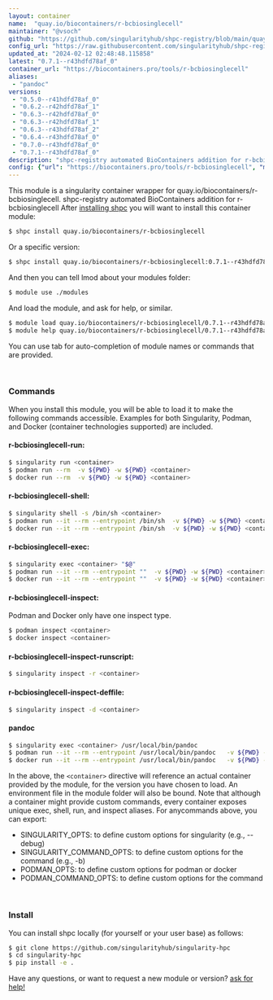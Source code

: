 ```yaml
---
layout: container
name:  "quay.io/biocontainers/r-bcbiosinglecell"
maintainer: "@vsoch"
github: "https://github.com/singularityhub/shpc-registry/blob/main/quay.io/biocontainers/r-bcbiosinglecell/container.yaml"
config_url: "https://raw.githubusercontent.com/singularityhub/shpc-registry/main/quay.io/biocontainers/r-bcbiosinglecell/container.yaml"
updated_at: "2024-02-12 02:48:48.115858"
latest: "0.7.1--r43hdfd78af_0"
container_url: "https://biocontainers.pro/tools/r-bcbiosinglecell"
aliases:
 - "pandoc"
versions:
 - "0.5.0--r41hdfd78af_0"
 - "0.6.2--r42hdfd78af_1"
 - "0.6.3--r42hdfd78af_0"
 - "0.6.3--r42hdfd78af_1"
 - "0.6.3--r43hdfd78af_2"
 - "0.6.4--r43hdfd78af_0"
 - "0.7.0--r43hdfd78af_0"
 - "0.7.1--r43hdfd78af_0"
description: "shpc-registry automated BioContainers addition for r-bcbiosinglecell"
config: {"url": "https://biocontainers.pro/tools/r-bcbiosinglecell", "maintainer": "@vsoch", "description": "shpc-registry automated BioContainers addition for r-bcbiosinglecell", "latest": {"0.7.1--r43hdfd78af_0": "sha256:061e4acb5c00a6186781a4a0fccf21f5471f9f10d73b46b22b060d54dcaf4c8e"}, "tags": {"0.5.0--r41hdfd78af_0": "sha256:4c2a569223ad69aded39d480542e20da64feb1e9d5da7fa5b85b069f624633fe", "0.6.2--r42hdfd78af_1": "sha256:c3bf8be79eaebdd37624d10659a6405b30cd69785507985b5754c83c58bce459", "0.6.3--r42hdfd78af_0": "sha256:66bc7083853e81623501a6920352ba6961f569e9a56c3d756bcedc1499612b54", "0.6.3--r42hdfd78af_1": "sha256:5456f6b700d6cff8b7d0592ebf12683626cbea1ac0b638e8e0cf8baf77c7d195", "0.6.3--r43hdfd78af_2": "sha256:b9f609b5daf02a648a65eed37159f1a3f921c17245e44edae5bce2a39dc98fa1", "0.6.4--r43hdfd78af_0": "sha256:d5a7b81d6560448a23450fcaf5f20d14953a2e52e248cc15dd2f7a504875811a", "0.7.0--r43hdfd78af_0": "sha256:b77fd553c95eb302c50527339a0043a15cd7a05b06038974e1cbf079a7051d61", "0.7.1--r43hdfd78af_0": "sha256:061e4acb5c00a6186781a4a0fccf21f5471f9f10d73b46b22b060d54dcaf4c8e"}, "docker": "quay.io/biocontainers/r-bcbiosinglecell", "aliases": {"pandoc": "/usr/local/bin/pandoc"}}
---
```


This module is a singularity container wrapper for quay.io/biocontainers/r-bcbiosinglecell.
shpc-registry automated BioContainers addition for r-bcbiosinglecell
After [installing shpc](#install) you will want to install this container module:


```bash
$ shpc install quay.io/biocontainers/r-bcbiosinglecell
```

Or a specific version:

```bash
$ shpc install quay.io/biocontainers/r-bcbiosinglecell:0.7.1--r43hdfd78af_0
```

And then you can tell lmod about your modules folder:

```bash
$ module use ./modules
```

And load the module, and ask for help, or similar.

```bash
$ module load quay.io/biocontainers/r-bcbiosinglecell/0.7.1--r43hdfd78af_0
$ module help quay.io/biocontainers/r-bcbiosinglecell/0.7.1--r43hdfd78af_0
```

You can use tab for auto-completion of module names or commands that are provided.

<br>

### Commands

When you install this module, you will be able to load it to make the following commands accessible.
Examples for both Singularity, Podman, and Docker (container technologies supported) are included.

#### r-bcbiosinglecell-run:

```bash
$ singularity run <container>
$ podman run --rm  -v ${PWD} -w ${PWD} <container>
$ docker run --rm  -v ${PWD} -w ${PWD} <container>
```

#### r-bcbiosinglecell-shell:

```bash
$ singularity shell -s /bin/sh <container>
$ podman run --it --rm --entrypoint /bin/sh  -v ${PWD} -w ${PWD} <container>
$ docker run --it --rm --entrypoint /bin/sh  -v ${PWD} -w ${PWD} <container>
```

#### r-bcbiosinglecell-exec:

```bash
$ singularity exec <container> "$@"
$ podman run --it --rm --entrypoint ""  -v ${PWD} -w ${PWD} <container> "$@"
$ docker run --it --rm --entrypoint ""  -v ${PWD} -w ${PWD} <container> "$@"
```

#### r-bcbiosinglecell-inspect:

Podman and Docker only have one inspect type.

```bash
$ podman inspect <container>
$ docker inspect <container>
```

#### r-bcbiosinglecell-inspect-runscript:

```bash
$ singularity inspect -r <container>
```

#### r-bcbiosinglecell-inspect-deffile:

```bash
$ singularity inspect -d <container>
```


#### pandoc

```bash
$ singularity exec <container> /usr/local/bin/pandoc
$ podman run --it --rm --entrypoint /usr/local/bin/pandoc   -v ${PWD} -w ${PWD} <container> -c " $@"
$ docker run --it --rm --entrypoint /usr/local/bin/pandoc   -v ${PWD} -w ${PWD} <container> -c " $@"
```



In the above, the `<container>` directive will reference an actual container provided
by the module, for the version you have chosen to load. An environment file in the
module folder will also be bound. Note that although a container
might provide custom commands, every container exposes unique exec, shell, run, and
inspect aliases. For anycommands above, you can export:

 - SINGULARITY_OPTS: to define custom options for singularity (e.g., --debug)
 - SINGULARITY_COMMAND_OPTS: to define custom options for the command (e.g., -b)
 - PODMAN_OPTS: to define custom options for podman or docker
 - PODMAN_COMMAND_OPTS: to define custom options for the command

<br>

### Install

You can install shpc locally (for yourself or your user base) as follows:

```bash
$ git clone https://github.com/singularityhub/singularity-hpc
$ cd singularity-hpc
$ pip install -e .
```

Have any questions, or want to request a new module or version? [ask for help!](https://github.com/singularityhub/singularity-hpc/issues)